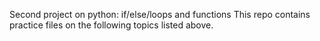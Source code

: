 Second project on python: if/else/loops and functions
This repo contains practice files on the following topics listed above.

